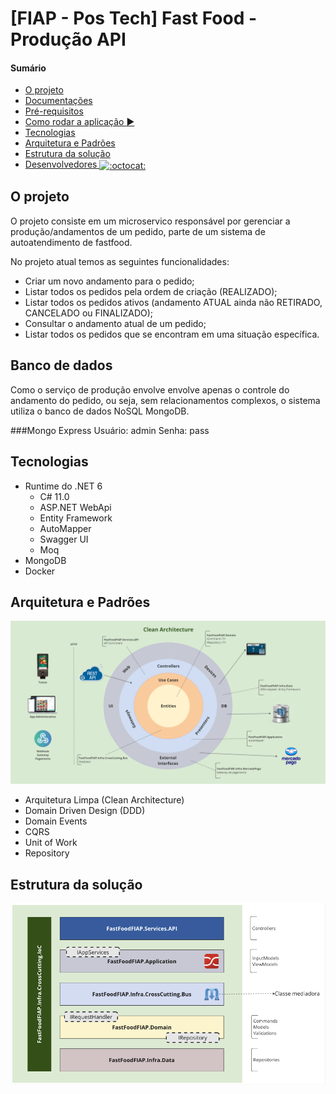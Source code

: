 # [FIAP - Pos Tech] Fast Food - Produção API

#### Sumário
   * [O projeto](#o-projeto)
   * [Documentações](#documentações)
   * [Pré-requisitos](#pré-requisitos)
   * [Como rodar a aplicação <g-emoji class="g-emoji" alias="arrow_forward" fallback-src="https://github.githubassets.com/images/icons/emoji/unicode/25b6.png">▶️</g-emoji>](#como-rodar-a-aplicação-️)
   * [Tecnologias](#tecnologias)
   * [Arquitetura e Padrões](#arquitetura-e-padrões)
   * [Estrutura da solução](#estrutura-da-solução)
   * [Desenvolvedores <img class="emoji" title=":octocat:" alt=":octocat:" src="https://github.githubassets.com/images/icons/emoji/octocat.png" height="20" width="20" align="absmiddle">](#desenvolvedores-octocat)

## O projeto

O projeto consiste em um microservico responsável por gerenciar a produção/andamentos de um pedido, parte de um sistema de autoatendimento de fastfood.

No projeto atual temos as seguintes funcionalidades:
- Criar um novo andamento para o pedido;
- Listar todos os pedidos pela ordem de criação (REALIZADO);
- Listar todos os pedidos ativos (andamento ATUAL ainda não RETIRADO, CANCELADO ou FINALIZADO);
- Consultar o andamento atual de um pedido;
- Listar todos os pedidos que se encontram em uma situação específica.

## Banco de dados
Como o serviço de produção envolve envolve apenas o controle do andamento do pedido, ou seja, sem relacionamentos complexos, o sistema utiliza o banco de dados NoSQL MongoDB.

###Mongo Express
Usuário: admin
Senha: pass

## Tecnologias

- Runtime do .NET 6
    - C# 11.0
    - ASP.NET WebApi
    - Entity Framework
    - AutoMapper
    - Swagger UI
    - Moq
- MongoDB 
- Docker

## Arquitetura e Padrões

![Arquitetura](./docs/CleanArchitecture.png)

- Arquitetura Limpa (Clean Architecture)
- Domain Driven Design (DDD)
- Domain Events
- CQRS
- Unit of Work
- Repository

## Estrutura da solução

![Projeto](./docs/Projeto.png) 
